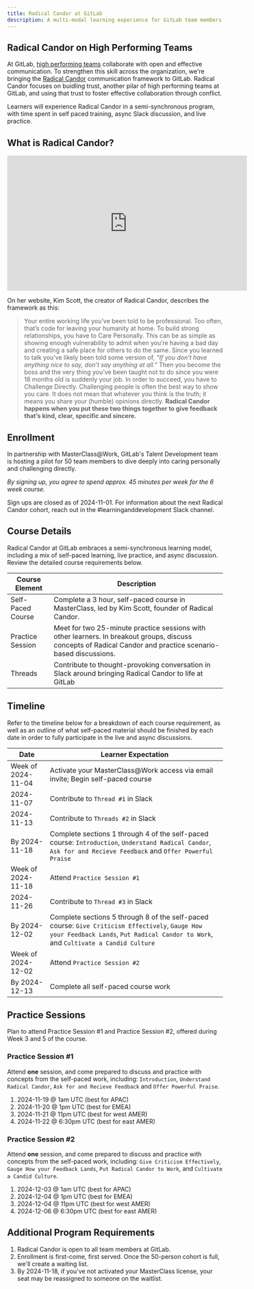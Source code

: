 ```yaml
---
title: Radical Candor at GitLab
description: A multi-modal learning experience for GitLab team members to strengths their skills around having difficult conversations.
---
```


## Radical Candor on High Performing Teams

At GitLab, [high performing teams](https://internal.gitlab.com/handbook/company/high-performing-teams/#high-performing-teams-playbook) collaborate with open and effective communication. To strengthen this skill across the organization, we're bringing the [Radical Candor](https://www.radicalcandor.com/blog/what-is-radical-candor/) communication framework to GitLab. Radical Candor focuses on buidling trust, another pilar of high performing teams at GitLab, and using that trust to foster effective collaboration through conflict.

Learners will experience Radical Candor in a semi-synchronous program, with time spent in self paced training, async Slack discussion, and live practice.

## What is Radical Candor?

<iframe width="560" height="315" src="https://www.youtube.com/embed/OoISfhACm4s?si=jXe5oqguz6D0HCRm" title="YouTube video player" frameborder="0" allow="accelerometer; autoplay; clipboard-write; encrypted-media; gyroscope; picture-in-picture; web-share" referrerpolicy="strict-origin-when-cross-origin" allowfullscreen></iframe>

On her website, Kim Scott, the creator of Radical Candor, describes the framework as this:

>Your entire working life you’ve been told to be professional. Too often, that’s code for leaving your humanity at home. To build strong relationships, you have to Care Personally. This can be as simple as showing enough vulnerability to admit when you’re having a bad day and creating a safe place for others to do the same.
>Since you learned to talk you’ve likely been told some version of, _“If you don’t have anything nice to say, don’t say anything at all.”_ Then you become the boss and the very thing you’ve been taught not to do since you were 18 months old is suddenly your job. In order to succeed, you have to Challenge Directly. Challenging people is often the best way to show you care. It does not mean that whatever you think is the truth; it means you share your (humble) opinions directly.
>**Radical Candor happens when you put these two things together to give feedback that’s kind, clear, specific and sincere.**

## Enrollment

In partnership with MasterClass@Work, GitLab's Talent Development team is hosting a pilot for 50 team members to dive deeply into caring personally and challenging directly.

_By signing up, you agree to spend approx. 45 minutes per week for the 6 week course._

Sign ups are closed as of 2024-11-01. For information about the next Radical Candor cohort, reach out in the #learninganddevelopment Slack channel.

## Course Details

Radical Candor at GitLab embraces a semi-synchronous learning model, including a mix of self-paced learning, live practice, and async discussion. Review the detailed course requirements below.

| Course Element | Description |
| ----- | ---------- |
| Self-Paced Course | Complete a 3 hour, self-paced course in MasterClass, led by Kim Scott, founder of Radical Candor. |
| Practice Session | Meet for two 25-minute practice sessions with other learners. In breakout groups, discuss concepts of Radical Candor and practice scenario-based discussions. |
| Threads | Contribute to thought-provoking conversation in Slack around bringing Radical Candor to life at GitLab |

## Timeline

Refer to the timeline below for a breakdown of each course requirement, as well as an outline of what self-paced material should be finished by each date in order to fully participate in the live and async discussions.

| Date | Learner Expectation |
| -------- | ---------- |
| Week of 2024-11-04 | Activate your MasterClass@Work access via email invite; Begin self-paced course |
| 2024-11-07 | Contribute to `Thread #1` in Slack |
| 2024-11-13 | Contribute to `Threads #2` in Slack |
| By 2024-11-18 | Complete sections 1 through 4 of the self-paced course: `Introduction`, `Understand Radical Candor`, `Ask for and Recieve Feedback` and `Offer Powerful Praise` |
| Week of 2024-11-18 | Attend `Practice Session #1` |
| 2024-11-26 | Contribute to `Thread #3` in Slack |
| By 2024-12-02 | Complete sections 5 through 8 of the self-paced course: `Give Criticism Effectively`, `Gauge How your Feedback Lands`, `Put Radical Candor to Work`, and `Cultivate a Candid Culture` |
| Week of 2024-12-02 | Attend `Practice Session #2` |
| By 2024-12-13 | Complete all self-paced course work |

## Practice Sessions

Plan to attend Practice Session #1 and Practice Session #2, offered during Week 3 and 5 of the course.

### Practice Session #1

Attend **one** session, and come prepared to discuss and practice with concepts from the self-paced work, including:
`Introduction`, `Understand Radical Candor`, `Ask for and Recieve Feedback` and `Offer Powerful Praise`.

1. 2024-11-19 @ 1am UTC (best for APAC)
2. 2024-11-20 @ 1pm UTC (best for EMEA)
3. 2024-11-21 @ 11pm UTC (best for west AMER)
4. 2024-11-22 @ 6:30pm UTC (best for east AMER)

### Practice Session #2

Attend **one** session, and come prepared to discuss and practice with concepts from the self-paced work, including: 
`Give Criticism Effectively`, `Gauge How your Feedback Lands`, `Put Radical Candor to Work`, and `Cultivate a Candid Culture`.

1. 2024-12-03 @ 1am UTC (best for APAC)
2. 2024-12-04 @ 1pm UTC (best for EMEA)
3. 2024-12-04 @ 11pm UTC (best for west AMER)
4. 2024-12-06 @ 6:30pm UTC (best for east AMER)

## Additional Program Requirements

1. Radical Candor is open to all team members at GitLab.
1. Enrollment is first-come, first served. Once the 50-person cohort is full, we'll create a waiting list.
1. By 2024-11-18, if you've not activated your MasterClass license, your seat may be reassigned to someone on the waitlist.
